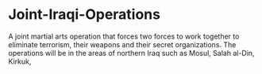 # Joint-Iraqi-Operations
A joint martial arts operation that forces two forces to work together to eliminate terrorism, their weapons and their secret organizations. The operations will be in the areas of northern Iraq such as Mosul, Salah al-Din, Kirkuk,
